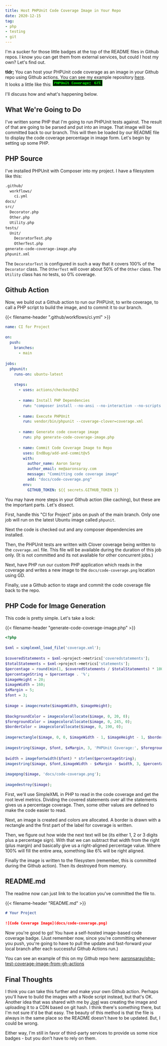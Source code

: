 ```yaml
---
title: Host PHPUnit Code Coverage Image in Your Repo
date: 2020-12-15
tag:
- php
- testing
- git
---
```

I'm a sucker for those little badges at the top of the README files in Github repos. I know you can get them from external services, but could I host my own? Let's find out.

<!--more-->

**tldr;** You can host your PHPUnit code coverage as an image in your Github repo using Github actions.  You can see my example repository [here](https://github.com/aaronsaray/php-test-coverage-image-from-gh-actions).  
It looks a little like this: ![Preview](https://raw.githubusercontent.com/aaronsaray/php-test-coverage-image-from-gh-actions/main/docs/code-coverage.png)

I'll discuss how and what's happening below.

## What We're Going to Do

I've written some PHP that I'm going to run PHPUnit tests against.  The result of that are going to be parsed and put into an image. That image will be committed back to our branch. This will then be loaded by our README file to display the code coverage percentage in image form.  Let's begin by setting up some PHP.

## PHP Source

I've installed PHPUnit with Composer into my project.  I have a filesystem like this:

```txt
.github/
  workflows/
    ci.yml
docs/
src/
  Decorator.php
  Other.php
  Utility.php
tests/
  Unit/
    DecoratorTest.php
    OtherTest.php
generate-code-coverage-image.php
phpunit.xml
```

The `DecoratorTest` is configured in such a way that it covers 100% of the `Decorator` class.  The `OtherTest` will cover about 50% of the `Other` class.  The `Utility` class has no tests, so 0% coverage.

## Github Action

Now, we build out a Github action to run our PHPUnit, to write coverage, to call a PHP script to build the image, and to commit it to our branch.

{{< filename-header ".github/workflows/ci.yml" >}}
```yaml
name: CI for Project

on:
  push:
    branches:
      - main

jobs:
  phpunit:
    runs-on: ubuntu-latest

    steps:
      - uses: actions/checkout@v2

      - name: Install PHP Dependencies
        run: "composer install --no-ansi --no-interaction --no-scripts --no-suggest --prefer-dist"

      - name: Execute PHPUnit
        run: vendor/bin/phpunit --coverage-clover=coverage.xml

      - name: Generate code coverage image
        run: php generate-code-coverage-image.php

      - name: Commit Code Coverage Image to Repo
        uses: EndBug/add-and-commit@v5
        with:
          author_name: Aaron Saray
          author_email: me@aaronsaray.com
          message: "Committing code coverage image"
          add: "docs/code-coverage.png"
        env:
          GITHUB_TOKEN: ${{ secrets.GITHUB_TOKEN }}
```

You may have more steps in your Github action (like caching), but these are the important parts.  Let's dissect.

First, handle this "CI for Project" jobs on push of the main branch.  Only one job will run on the latest Ubuntu image called `phpunit`.  

Next the code is checked out and any composer dependencies are installed.

Then, the PHPUnit tests are written with Clover coverage being written to the `coverage.xml` file.  This file will be available during the duration of this job only. (It is not committed and its not available for other concurrent jobs.)

Next, have PHP run our custom PHP application which reads in the coverage and writes a new image to the `docs/code-coverage.png` location using GD.

Finally, use a Github action to stage and commit the code coverage file back to the repo.

## PHP Code for Image Generation

This code is pretty simple.  Let's take a look:

{{< filename-header "generate-code-coverage-image.php" >}}
```php
<?php

$xml = simplexml_load_file('coverage.xml');

$coveredStatements = $xml->project->metrics['coveredstatements'];
$totalStatements = $xml->project->metrics['statements'];
$percentage = round(min(1, $coveredStatements / $totalStatements) * 100);
$percentageString = $percentage . '%';
$imageHeight = 20;
$imageWidth = 160;
$xMargin = 5;
$font = 3;

$image = imagecreate($imageWidth, $imageHeight);

$backgroundColor = imagecolorallocate($image, 0, 20, 0);
$foregroundColor = imagecolorallocate($image, 0, 245, 0);
$borderColor = imagecolorallocate($image, 0, 190, 0);

imagerectangle($image, 0, 0, $imageWidth - 1, $imageHeight - 1, $borderColor);

imagestring($image, $font, $xMargin, 3, 'PHPUnit Coverage:', $foregroundColor);

$width = imagefontwidth($font) * strlen($percentageString);
imagestring($image, $font,$imageWidth - $xMargin - $width, 3, $percentageString, $foregroundColor);

imagepng($image, 'docs/code-coverage.png');

imagedestroy($image);
```

First, we'll use SimpleXML in PHP to read in the code coverage and get the root level metrics.  Dividing the covered statements over all the statements gives us a percentage coverage.  Then, some other values are defined to make the code easier to read.

Next, an image is created and colors are allocated.  A border is drawn with a rectangle and the first part of the label for coverage is written.

Then, we figure out how wide the next text will be (its either 1, 2 or 3 digits plus a percentage sign).  With that we can subtract that width from the right (plus margin) and basically give us a right-aligned percentage value.  Where 100% will fill the entire area, something like 6% will be right aligned.

Finally the image is written to the filesystem (remember, this is committed during the Github action).  Then its destroyed from memory.

## README.md

The readme now can just link to the location you've committed the file to.

{{< filename-header "README.md" >}}
```markdown
# Your Project

![Code Coverage Image](docs/code-coverage.png)
```

Now you're good to go! You have a self-hosted image-based code coverage badge.  (Just remember now, since you're committing whenever you push, you're going to have to pull the update and fast-forward your local branch after each successful Github Actions run.)

You can see an example of this on my Github repo here: [aaronsaray/php-test-coverage-image-from-gh-actions](https://github.com/aaronsaray/php-test-coverage-image-from-gh-actions)

## Final Thoughts

I think you can take this further and make your own Github action. Perhaps you'll have to build the images with a Node script instead, but that's OK.  Another idea that was shared with me by [Joel](https://joelclermont.com) was creating the image and uploading it to a CDN based on git hash. I think there's something there, but I'm not sure it'd be that easy.  The beauty of this method is that the file is always in the same place so the README doesn't have to be updated. But, I could be wrong.

Either way, I'm still in favor of third-party services to provide us some nice badges - but you don't have to rely on them.